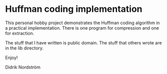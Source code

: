 
Huffman coding implementation
=============================

This personal hobby project demonstrates the Huffman coding
algorithm in a practical implementation.
There is one program for compression and one for extraction.

The stuff that I have written is public domain.
The stuff that others wrote are in the lib directory.

Enjoy!

Didrik Nordström
